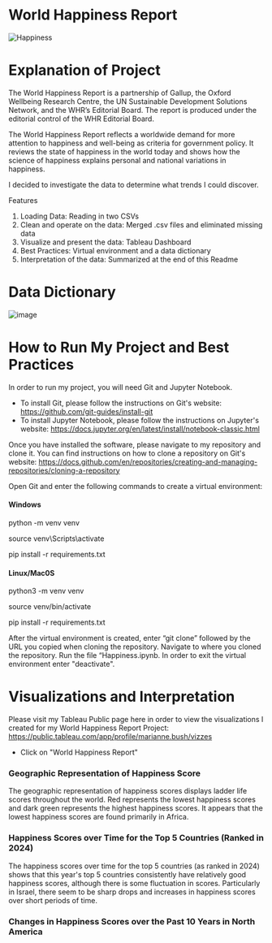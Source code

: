 # World Happiness Report

![Happiness](https://github.com/mariannebush/Capstone/assets/142458084/45dca488-568c-4cdf-be32-d1856c0c974e)

# Explanation of Project

The World Happiness Report is a partnership of Gallup, the Oxford Wellbeing Research Centre, the UN Sustainable Development Solutions Network, and the WHR’s Editorial Board. The report is produced under the editorial control of the WHR Editorial Board.

The World Happiness Report reflects a worldwide demand for more attention to happiness and well-being as criteria for government policy. It reviews the state of happiness in the world today and shows how the science of happiness explains personal and national variations in happiness.

I decided to investigate the data to determine what trends I could discover.

Features

1) Loading Data: Reading in two CSVs
2) Clean and operate on the data: Merged .csv files and eliminated missing data
3) Visualize and present the data: Tableau Dashboard
4) Best Practices: Virtual environment and a data dictionary
5) Interpretation of the data: Summarized at the end of this Readme


# Data Dictionary

![image](https://github.com/mariannebush/Capstone/assets/142458084/98d06a22-d5af-42ac-a250-9718bbc9e7bb)


# How to Run My Project and Best Practices

In order to run my project, you will need Git and Jupyter Notebook. 
* To install Git, please follow the instructions on Git's website: https://github.com/git-guides/install-git
* To install Jupyter Notebook, please follow the instructions on Jupyter's website: https://docs.jupyter.org/en/latest/install/notebook-classic.html

Once you have installed the software, please navigate to my repository and clone it. You can find instructions on how to clone a repository on Git's website: https://docs.github.com/en/repositories/creating-and-managing-repositories/cloning-a-repository

Open Git and enter the following commands to create a virtual environment:

#### Windows

python -m venv venv

source venv\Scripts\activate

pip install -r requirements.txt

#### Linux/Mac0S

python3 -m venv venv

source venv/bin/activate

pip install -r requirements.txt


After the virtual environment is created, enter “git clone” followed by the URL you copied when cloning the repository. Navigate to where you cloned the repository. Run the file “Happiness.ipynb. In order to exit the virtual environment enter "deactivate".

# Visualizations and Interpretation  

Please visit my Tableau Public page here in order to view the visualizations I created for my World Happiness Report Project: https://public.tableau.com/app/profile/marianne.bush/vizzes

- Click on "World Happiness Report"

### Geographic Representation of Happiness Score
The geographic representation of happiness scores displays ladder life scores throughout the world. Red represents the lowest happiness scores and dark green represents the highest happiness scores. It appears that the lowest happiness scores are found primarily in Africa.

### Happiness Scores over Time for the Top 5 Countries (Ranked in 2024)
The happiness scores over time for the top 5 countries (as ranked in 2024) shows that this year's top 5 countries consistently have relatively good happiness scores, although there is some fluctuation in scores. Particularly in Israel, there seem to be sharp drops and increases in happiness scores over short periods of time.

### Changes in Happiness Scores over the Past 10 Years in North America


